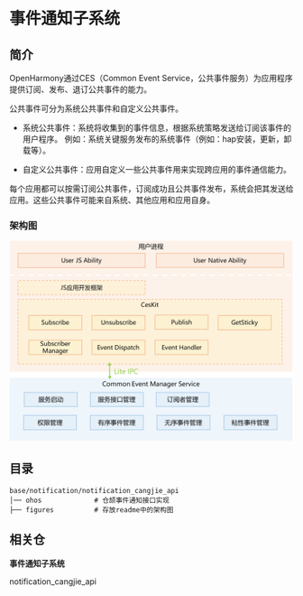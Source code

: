 # 事件通知子系统

## 简介

OpenHarmony通过CES（Common Event Service，公共事件服务）为应用程序提供订阅、发布、退订公共事件的能力。

公共事件可分为系统公共事件和自定义公共事件。

- 系统公共事件：系统将收集到的事件信息，根据系统策略发送给订阅该事件的用户程序。 例如：系统关键服务发布的系统事件（例如：hap安装，更新，卸载等）。

- 自定义公共事件：应用自定义一些公共事件用来实现跨应用的事件通信能力。

每个应用都可以按需订阅公共事件，订阅成功且公共事件发布，系统会把其发送给应用。这些公共事件可能来自系统、其他应用和应用自身。

### 架构图

![](figures/cesfwk_architecture_diagram.png "公共事件服务架构图")

## 目录

```
base/notification/notification_cangjie_api
│── ohos             # 仓颉事件通知接口实现
├── figures          # 存放readme中的架构图
```

## 相关仓

**事件通知子系统**

notification_cangjie_api
